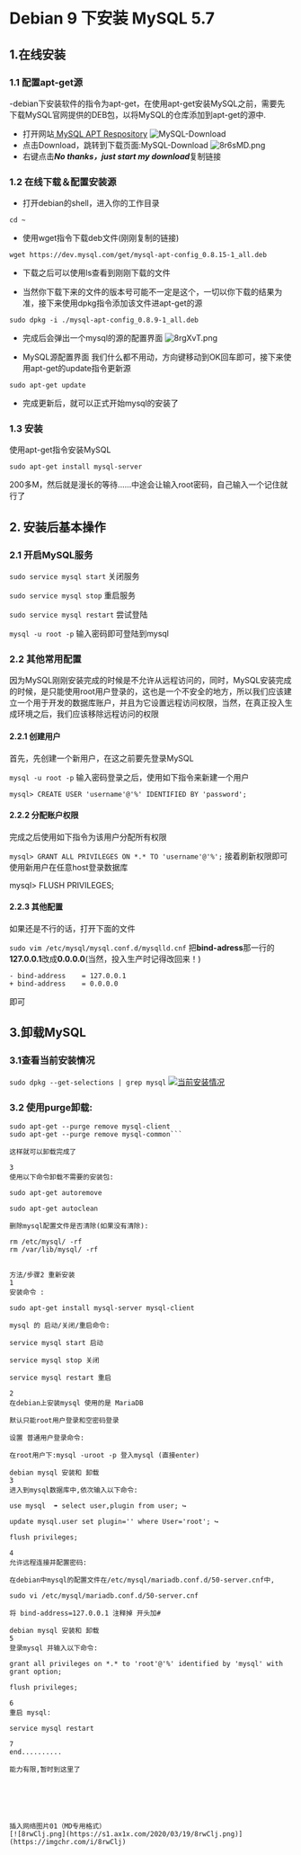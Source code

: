 # Debian 9 下安装 MySQL 5.7
## 1.在线安装
### 1.1 配置apt-get源
-debian下安装软件的指令为apt-get，在使用apt-get安装MySQL之前，需要先下载MySQL官网提供的DEB包，以将MySQL的仓库添加到apt-get的源中.
- 打开网站[
MySQL APT Respository](https://dev.mysql.com/downloads/repo/apt/ "MySQL APT Respository") 
![MySQL-Download](https://s1.ax1x.com/2020/03/19/8r60G6.png)
- 点击Download，跳转到下载页面:MySQL-Download
![8r6sMD.png](https://s1.ax1x.com/2020/03/19/8r6sMD.png)
- 右键点击***No thanks，just start my download***复制链接

### 1.2 在线下载＆配置安装源
- 打开debian的shell，进入你的工作目录

`cd ~`

- 使用wget指令下载deb文件(刚刚复制的链接)

`wget https://dev.mysql.com/get/mysql-apt-config_0.8.15-1_all.deb`

- 下载之后可以使用ls查看到刚刚下载的文件

- 当然你下载下来的文件的版本号可能不一定是这个，一切以你下载的结果为准，接下来使用dpkg指令添加该文件进apt-get的源

`sudo dpkg -i ./mysql-apt-config_0.8.9-1_all.deb`

- 完成后会弹出一个mysql的源的配置界面
![8rgXvT.png](https://s1.ax1x.com/2020/03/19/8rgXvT.png)


- MySQL源配置界面
我们什么都不用动，方向键移动到OK回车即可，接下来使用apt-get的update指令更新源

`sudo apt-get update`

- 完成更新后，就可以正式开始mysql的安装了

### 1.3 安装
使用apt-get指令安装MySQL

`sudo apt-get install mysql-server` 

200多M，然后就是漫长的等待......中途会让输入root密码，自己输入一个记住就行了

## 2. 安装后基本操作
### 2.1 开启MySQL服务

`sudo service mysql start`
关闭服务

`sudo service mysql stop`
重启服务

`sudo service mysql restart`
尝试登陆

`mysql -u root -p`
输入密码即可登陆到mysql

### 2.2 其他常用配置
因为MySQL刚刚安装完成的时候是不允许从远程访问的，同时，MySQL安装完成的时候，是只能使用root用户登录的，这也是一个不安全的地方，所以我们应该建立一个用于开发的数据库账户，并且为它设置远程访问权限，当然，在真正投入生成环境之后，我们应该移除远程访问的权限

#### 2.2.1 创建用户
首先，先创建一个新用户，在这之前要先登录MySQL

`mysql -u root -p`
输入密码登录之后，使用如下指令来新建一个用户

`mysql> CREATE USER 'username'@'%' IDENTIFIED BY 'password';`

#### 2.2.2 分配账户权限
完成之后使用如下指令为该用户分配所有权限

`mysql> GRANT ALL PRIVILEGES ON *.* TO 'username'@'%';`
接着刷新权限即可使用新用户在任意host登录数据库

mysql> FLUSH PRIVILEGES;
#### 2.2.3 其他配置
如果还是不行的话，打开下面的文件

`sudo vim /etc/mysql/mysql.conf.d/mysqlld.cnf`
把**bind-adress**那一行的**127.0.0.1**改成**0.0.0.0**(当然，投入生产时记得改回来！)

```  By default we only accept connections from localhost
- bind-address    = 127.0.0.1
+ bind-address    = 0.0.0.0
```
即可

## 3.卸载MySQL
### 3.1查看当前安装情况
`sudo dpkg --get-selections | grep mysql`
[![当前安装情况](https://s1.ax1x.com/2020/03/19/8r7Sld.png)](https://imgchr.com/i/8r7Sld)

### 3.2 使用purge卸载:

```sudo apt-get --purge remove mysql-server
sudo apt-get --purge remove mysql-client
sudo apt-get --purge remove mysql-common```

这样就可以卸载完成了

3
使用以下命令卸载不需要的安装包:

sudo apt-get autoremove

sudo apt-get autoclean

删除mysql配置文件是否清除(如果没有清除):

rm /etc/mysql/ -rf
rm /var/lib/mysql/ -rf


方法/步骤2 重新安装
1
安装命令 :

sudo apt-get install mysql-server mysql-client

mysql 的 启动/关闭/重启命令:

service mysql start 启动

service mysql stop 关闭

service mysql restart 重启

2
在debian上安装mysql 使用的是 MariaDB 

默认只能root用户登录和空密码登录

设置 普通用户登录命令:

在root用户下:mysql -uroot -p 登入mysql (直接enter)

debian mysql 安装和 卸载
3
进入到mysql数据库中,依次输入以下命令:

use mysql  ➠ select user,plugin from user; ↪︎

update mysql.user set plugin='' where User='root'; ↪︎

flush privileges;

4
允许远程连接并配置密码:

在debian中mysql的配置文件在/etc/mysql/mariadb.conf.d/50-server.cnf中,

sudo vi /etc/mysql/mariadb.conf.d/50-server.cnf

将 bind-address=127.0.0.1 注释掉 开头加#

debian mysql 安装和 卸载
5
登录mysql 并输入以下命令:

grant all privileges on *.* to 'root'@'%' identified by 'mysql' with grant option;

flush privileges;

6
重启 mysql:

service mysql restart

7
end..........

能力有限,暂时到这里了






插入网络图片01（MD专用格式）
[![8rwClj.png](https://s1.ax1x.com/2020/03/19/8rwClj.png)](https://imgchr.com/i/8rwClj)




